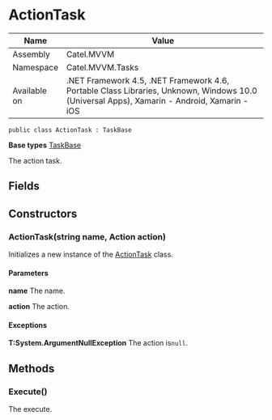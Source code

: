 

# ActionTask

Name|Value
---|---
Assembly|Catel.MVVM
Namespace|Catel.MVVM.Tasks
Available on|.NET Framework 4.5, .NET Framework 4.6, Portable Class Libraries, Unknown, Windows 10.0 (Universal Apps), Xamarin - Android, Xamarin - iOS

```
public class ActionTask : TaskBase
```

**Base types**
[TaskBase](/Catel.MVVM\Catel\MVVM\Tasks\TaskBase.md)


The action task.



## Fields

## Constructors

### ActionTask(string name, Action<ITaskProgressTracker> action)

Initializes a new instance of the [ActionTask](#) class.

#### Parameters

**name**
The name.

**action**
The action.

#### Exceptions

**T:System.ArgumentNullException**
The action is`null`.



## Methods

### Execute()

The execute.



